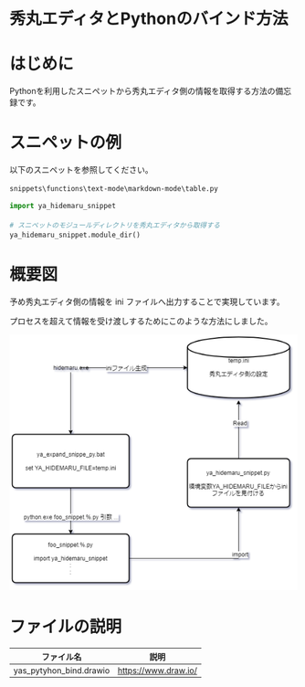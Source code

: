 # 秀丸エディタとPythonのバインド方法

# はじめに

Pythonを利用したスニペットから秀丸エディタ側の情報を取得する方法の備忘録です。


# スニペットの例

以下のスニペットを参照してください。

`snippets\functions\text-mode\markdown-mode\table.py`

```python
import ya_hidemaru_snippet

# スニペットのモジュールディレクトリを秀丸エディタから取得する
ya_hidemaru_snippet.module_dir()
```

# 概要図

予め秀丸エディタ側の情報を ini ファイルへ出力することで実現しています。

プロセスを超えて情報を受け渡しするためにこのような方法にしました。

![概要](yas_pytyhon_bind.png "概要")

# ファイルの説明

|ファイル名|説明|
|:--:|:--:|
|yas_pytyhon_bind.drawio|https://www.draw.io/|


